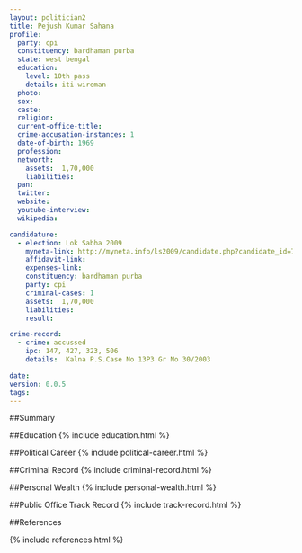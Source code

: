 ```yaml
---
layout: politician2
title: Pejush Kumar Sahana
profile: 
  party: cpi
  constituency: bardhaman purba
  state: west bengal
  education: 
    level: 10th pass
    details: iti wireman
  photo: 
  sex: 
  caste: 
  religion: 
  current-office-title: 
  crime-accusation-instances: 1
  date-of-birth: 1969
  profession: 
  networth: 
    assets:  1,70,000
    liabilities: 
  pan: 
  twitter: 
  website: 
  youtube-interview: 
  wikipedia: 

candidature: 
  - election: Lok Sabha 2009
    myneta-link: http://myneta.info/ls2009/candidate.php?candidate_id=7412
    affidavit-link: 
    expenses-link: 
    constituency: bardhaman purba 
    party: cpi
    criminal-cases: 1
    assets:  1,70,000
    liabilities: 
    result:  

crime-record: 
  - crime: accussed
    ipc: 147, 427, 323, 506
    details:  Kalna P.S.Case No 13P3 Gr No 30/2003  

date: 
version: 0.0.5
tags: 
---
```

##Summary


##Education
{% include education.html %}


##Political Career
{% include political-career.html %}


##Criminal Record
{% include criminal-record.html %}


##Personal Wealth
{% include personal-wealth.html %}


##Public Office Track Record
{% include track-record.html %}


##References


{% include references.html %}